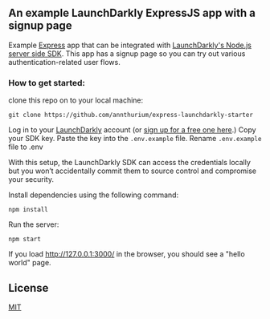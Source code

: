 ## An example LaunchDarkly ExpressJS app with a signup page

Example [Express](https://expressjs.com/) app that can be integrated with [LaunchDarkly's Node.js server side SDK](https://docs.launchdarkly.com/sdk/server-side/node-js). This app has a signup page so you can try out various authentication-related user flows.

### How to get started:

clone this repo on to your local machine:

`git clone https://github.com/annthurium/express-launchdarkly-starter`

Log in to your [LaunchDarkly](https://launchdarkly.com/) account (or [sign up for a free one here](https://launchdarkly.com/).) Copy your SDK key. Paste the key into the `.env.example` file. Rename `.env.example` file to .env

With this setup, the LaunchDarkly SDK can access the credentials locally but you won’t accidentally commit them to source control and compromise your security.

Install dependencies using the following command:

`npm install`

Run the server:

`npm start`

If you load http://127.0.0.1:3000/ in the browser, you should see a "hello world" page.

## License

[MIT](https://choosealicense.com/licenses/mit/)
